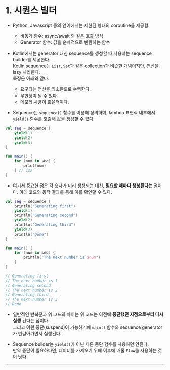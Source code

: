 # 1. 시퀀스 빌더

- Python, Javascript 등의 언어에서는 제한된 형태의 coroutine을 제공함.

  - 비동기 함수: async/await 와 같은 호출 방식
  - Generator 함수: 값을 순차적으로 반환하는 함수

- Kotlin에서는 generator 대신 sequence를 생성할 때 사용하는 sequence builder를 제공한다.  
  Kotlin sequence는 `List`, `Set`과 같은 collection과 비슷한 개념이지만, 연산을 lazy 처리한다.  
  특징은 아래와 같다.

  - 요구되는 연산을 최소한으로 수행한다.
  - 무한정이 될 수 있다.
  - 메모리 사용이 효율적이다.

- Sequence는 `sequence()` 함수를 이용해 정의하며, lambda 표현식 내부에서 `yield()` 함수를 호출해 값을 생성할 수 있다.

```kt
val seq = sequence {
	yield(1)
	yield(2)
	yield(3)
}

fun main() {
	for (num in seq) {
		print(num)
	} // 123
}
```

- 여기서 중요한 점은 각 숫자가 미리 생성되는 대신, **필요할 때마다 생성된다는** 점이다. 아래 코드의 동작 결과를 통해 이를 확인할 수 있다.

```kt
val seq = sequence {
	println("Generating first")
	yield(1)
	println("Generating second")
	yield(2)
	println("Generating third")
	yield(3)
	println("Done")
}

fun main() {
	for (num in seq) {
		println("The next number is $num")
	}
}

// Generating first
// The next number is 1
// Generating second
// The next number is 2
// Generating third
// The next number is 3
// Done
```

- 일반적인 반복문과 위 코드의 차이는 위 코드는 이전에 **중단했던 지점으로부터 다시 실행** 된다는 점이다.  
  그리고 이런 중단(suspend)이 가능하기에 `main()` 함수와 sequence generator가 번갈아가면서 실행된다.

- Sequence builder는 `yield()`가 아닌 다른 중단 함수를 사용하면 안된다.  
  만약 중단이 필요하다면, 데이터를 가져오기 위해 이후에 배울 `Flow`를 사용하는 것이 낫다.

---
